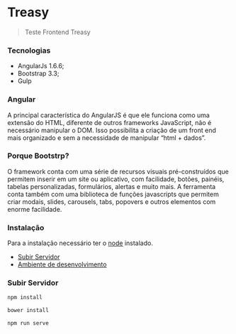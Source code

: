 # Treasy
> Teste Frontend Treasy

### Tecnologias

- AngularJs 1.6.6;
- Bootstrap 3.3;
- Gulp

### Angular

A principal característica do AngularJS é que ele funciona como uma extensão do HTML, diferente de outros frameworks JavaScript, não é necessário manipular o DOM. Isso possibilita a criação de um front end mais organizado e sem a necessidade de manipular “html + dados”.

### Porque Bootstrp?

O framework conta com uma série de recursos visuais pré-construídos que permitem inserir em um site ou aplicativo, com facilidade, botões, painéis, tabelas personalizadas, formulários, alertas e muito mais.
A ferramenta conta também com uma biblioteca de funções javascripts que permitem criar modais, slides, carousels, tabs, popovers e outros elementos com enorme facilidade.


### Instalação

Para a instalação necessário ter o [node](https://nodejs.org/en/) instalado.

- [Subir Servidor](#subir-servidor)
- [Ambiente de desenvolvimento](#ambiente-de-desenvolvimento)

### Subir Servidor


``` bash
npm install

bower install

npm run serve
```
